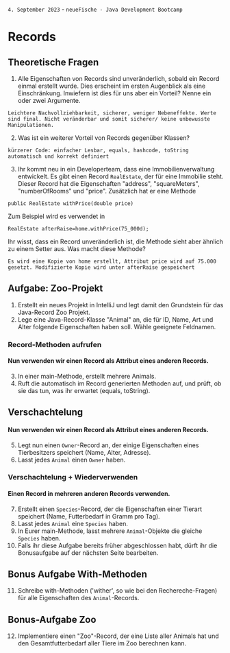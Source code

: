 `4. September 2023` - `neueFische - Java Development Bootcamp`

# Records

## Theoretische Fragen

1. Alle Eigenschaften von Records sind unveränderlich, sobald ein Record einmal erstellt wurde. Dies erscheint im ersten
   Augenblick als eine Einschränkung. Inwiefern ist dies für uns aber ein Vorteil? Nenne ein oder zwei Argumente.

```
Leichtere Nachvollziehbarkeit, sicherer, weniger Nebeneffekte. Werte sind final. Nicht veränderbar und somit sicherer/ keine unbewusste Manipulationen.
```

2. Was ist ein weiterer Vorteil von Records gegenüber Klassen?


```
kürzerer Code: einfacher Lesbar, equals, hashcode, toString automatisch und korrekt definiert
```

3. Ihr kommt neu in ein Developerteam, dass eine Immobilienverwaltung entwickelt. Es gibt einen Record `RealEstate`, der
   für eine Immobilie steht. Dieser Record hat die Eigenschaften "address", "squareMeters", "numberOfRooms" und "price".
   Zusätzlich hat er eine Methode

```
public RealEstate withPrice(double price)
```

Zum Beispiel wird es verwendet
in

```
RealEstate afterRaise=home.withPrice(75_000d);
```

Ihr wisst, dass ein Record unveränderlich ist, die Methode
sieht aber ähnlich zu einem Setter aus. Was macht diese Methode?

```
Es wird eine Kopie von home erstellt, Attribut price wird auf 75.000 gesetzt. Modifizierte Kopie wird unter afterRaise gespeichert
```

## Aufgabe: Zoo-Projekt

1. Erstellt ein neues Projekt in IntelliJ und legt damit den Grundstein für das Java-Record Zoo Projekt.
2. Lege eine Java-Record-Klasse "Animal" an, die für ID, Name, Art und Alter folgende Eigenschaften haben soll. Wähle
   geeignete Feldnamen.

### Record-Methoden aufrufen

#### Nun verwenden wir einen Record als Attribut eines anderen Records.

3. In einer main-Methode, erstellt mehrere Animals.
4. Ruft die automatisch im Record generierten Methoden auf, und prüft, ob sie das tun, was ihr erwartet (equals,
   toString).

## Verschachtelung

#### Nun verwenden wir einen Record als Attribut eines anderen Records.

5. Legt nun einen `Owner`-Record an, der einige Eigenschaften eines Tierbesitzers speichert (Name, Alter, Adresse).
6. Lasst jedes `Animal` einen `Owner` haben.

### Verschachtelung + Wiederverwenden

#### Einen Record in mehreren anderen Records verwenden.

7. Erstellt einen `Species`-Record, der die Eigenschaften einer Tierart speichert (Name, Futterbedarf in Gramm pro Tag).
8. Lasst jedes `Animal` eine `Species` haben.
9. In Eurer main-Methode, lasst mehrere `Animal`-Objekte die gleiche `Species` haben.
10. Falls ihr diese Aufgabe bereits früher abgeschlossen habt, dürft ihr die Bonusaufgabe auf der nächsten Seite
    bearbeiten.

## Bonus Aufgabe With-Methoden

11. Schreibe with-Methoden ('wither', so wie bei den Rechereche-Fragen) für alle Eigenschaften des `Animal`-Records.

## Bonus-Aufgabe Zoo

12. Implementiere einen "Zoo"-Record, der eine Liste aller Animals hat und den Gesamtfutterbedarf aller Tiere im Zoo
    berechnen kann.